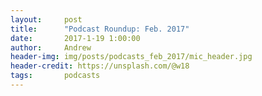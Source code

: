 ```yaml
---
layout:     post
title:      "Podcast Roundup: Feb. 2017"
date:       2017-1-19 1:00:00
author:     Andrew
header-img: img/posts/podcasts_feb_2017/mic_header.jpg
header-credit: https://unsplash.com/@w18
tags:       podcasts
---
```

